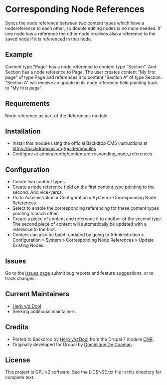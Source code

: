 Corresponding Node References
=============================

Syncs the node reference between two content types which have a nodereference to each
other, so double editing nodes is no more needed. If one node has a reference the
other node receives also a reference to the saved node if it is referenced in that node.

Example
-------

Content type "Page" has a node reference to content type "Section". And Section has a node
reference to Page. The user creates content "My first page" of type Page and references it to
content "Section A" of type Section. "Section A" will receive an update in its node reference
field pointing back to "My first page".

Requirements
------------

Node reference as part of the References module.

Installation
------------

* Install this module using the official Backdrop CMS instructions at
  <https://backdropcms.org/guide/modules>
* Configure at admin/config/content/corresponding_node_references

Configuration
-------------

* Create two content types.
* Create a node reference field on the first content type pointing to the second.
  And vice-versa.
* Go to Administration » Configuration » System » Corresponding Node References.
* Select to enable the corresponding referencing for these content types pointing to each other.
* Create a piece of content and reference it to another of the second type. The
  second piece of content will automatically be updated with a reference to the first.
* Content can also be batch updated by going to Administration » Configuration » System
  » Corresponding Node References » Update Existing Nodes.

Issues
------

Go to the [issues page](https://github.com/backdrop-contrib/corresponding_node_references/issues)
submit bug reports and feature suggestions, or to track changes.

Current Maintainers
-------------------

* [Herb v/d Dool](https://github.com/herbdool)
* Seeking additional maintainers.

Credits
-------

* Ported to Backdrop by [Herb v/d Dool](https://github.com/herbdool/) from the
  Drupal 7 module [CNR](https://www.drupal.org/project/cnr).
* Originally developed for Drupal by [Dominique De Cooman](https://www.drupal.org/u/domidc)

License
-------

This project is GPL v2 software. See the LICENSE.txt file in this directory for
complete text.
